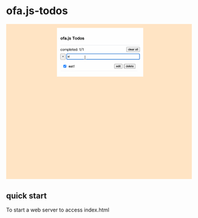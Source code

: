 # ofa.js-todos

![](./images/ofa-todos.gif)

## quick start

To start a web server to access index.html

